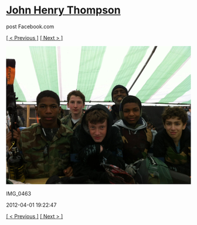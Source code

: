 # [John Henry Thompson](../README.md)
post Facebook.com

[[ < Previous ]](2012-04-01-1.md) [[ Next > ]](2012-04-01-3.md)

[![](../media/2012-04-01/Paintball-14th-B-day-IMG_0463.jpg)](../README.md)

IMG_0463

2012-04-01 19:22:47

[[ < Previous ]](2012-04-01-1.md) [[ Next > ]](2012-04-01-3.md)